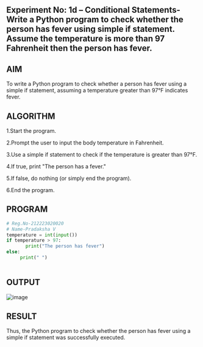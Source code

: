 ## Experiment No: 1d – Conditional Statements- Write a Python program to check whether the person has fever using simple if statement. Assume the temperature is more than 97 Fahrenheit then the person has fever. 

## AIM  
To write a Python program to check whether a person has fever using a simple if statement, assuming a temperature greater than 97°F indicates fever.

## ALGORITHM  

1.Start the program.

2.Prompt the user to input the body temperature in Fahrenheit.

3.Use a simple if statement to check if the temperature is greater than 97°F.

4.If true, print "The person has a fever."

5.If false, do nothing (or simply end the program).

6.End the program.

## PROGRAM

```python
# Reg.No-212223020020
# Name-Pradaksha V
temperature = int(input())
if temperature > 97:
       print("The person has fever")
else:
     print(" ")
       
```
       
## OUTPUT
![image](https://github.com/user-attachments/assets/7ae1ae37-f287-4c04-b0de-08c768b3cca7)

## RESULT
Thus, the Python program to check whether the person has fever using a simple if statement was successfully executed.

